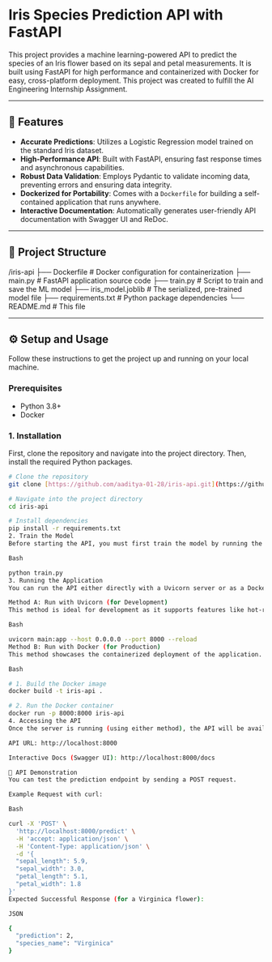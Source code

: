 # Iris Species Prediction API with FastAPI

This project provides a machine learning-powered API to predict the species of an Iris flower based on its sepal and petal measurements. It is built using FastAPI for high performance and containerized with Docker for easy, cross-platform deployment. This project was created to fulfill the AI Engineering Internship Assignment.

---

## 🚀 Features

* **Accurate Predictions**: Utilizes a Logistic Regression model trained on the standard Iris dataset.
* **High-Performance API**: Built with FastAPI, ensuring fast response times and asynchronous capabilities.
* **Robust Data Validation**: Employs Pydantic to validate incoming data, preventing errors and ensuring data integrity.
* **Dockerized for Portability**: Comes with a `Dockerfile` for building a self-contained application that runs anywhere.
* **Interactive Documentation**: Automatically generates user-friendly API documentation with Swagger UI and ReDoc.

---

## 📂 Project Structure

/iris-api
├── Dockerfile          # Docker configuration for containerization
├── main.py             # FastAPI application source code
├── train.py            # Script to train and save the ML model
├── iris_model.joblib   # The serialized, pre-trained model file
├── requirements.txt    # Python package dependencies
└── README.md           # This file


---

## ⚙️ Setup and Usage

Follow these instructions to get the project up and running on your local machine.

### Prerequisites

* Python 3.8+
* Docker

### 1. Installation

First, clone the repository and navigate into the project directory. Then, install the required Python packages.

```bash
# Clone the repository
git clone [https://github.com/aaditya-01-28/iris-api.git](https://github.com/aaditya-01-28/iris-api.git)

# Navigate into the project directory
cd iris-api

# Install dependencies
pip install -r requirements.txt
2. Train the Model
Before starting the API, you must first train the model by running the train.py script. This will generate the iris_model.joblib file.

Bash

python train.py
3. Running the Application
You can run the API either directly with a Uvicorn server or as a Docker container.

Method A: Run with Uvicorn (for Development)
This method is ideal for development as it supports features like hot-reloading.

Bash

uvicorn main:app --host 0.0.0.0 --port 8000 --reload
Method B: Run with Docker (for Production)
This method showcases the containerized deployment of the application.

Bash

# 1. Build the Docker image
docker build -t iris-api .

# 2. Run the Docker container
docker run -p 8000:8000 iris-api
4. Accessing the API
Once the server is running (using either method), the API will be available:

API URL: http://localhost:8000

Interactive Docs (Swagger UI): http://localhost:8000/docs

🧪 API Demonstration
You can test the prediction endpoint by sending a POST request.

Example Request with curl:

Bash

curl -X 'POST' \
  'http://localhost:8000/predict' \
  -H 'accept: application/json' \
  -H 'Content-Type: application/json' \
  -d '{
  "sepal_length": 5.9,
  "sepal_width": 3.0,
  "petal_length": 5.1,
  "petal_width": 1.8
}'
Expected Successful Response (for a Virginica flower):

JSON

{
  "prediction": 2,
  "species_name": "Virginica"
}